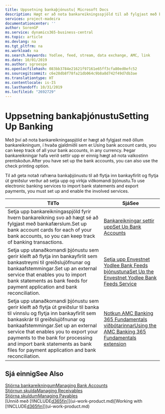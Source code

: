 ```yaml
---
title: Uppsetning bankaþjónustu| Microsoft Docs
description: Hægt er að nota bankareikningsspjöld til að fylgjast með bankareikningunum þínum og setja upp bankastreymi, eins og t.d. Yodlee, fyrir gagnaskipti.
services: project-madeira
documentationcenter: ''
author: SorenGP
ms.service: dynamics365-business-central
ms.topic: article
ms.devlang: na
ms.tgt_pltfrm: na
ms.workload: na
ms.search.keywords: Yodlee, feed, stream, data exchange, AMC, link
ms.date: 10/01/2019
ms.author: sgroespe
ms.openlocfilehash: 083bb3784e21621f97161e65ff3cfa80ed0efc52
ms.sourcegitcommit: c6e28db8f78fa21db064c9b8a8d742f49d7db3ae
ms.translationtype: HT
ms.contentlocale: is-IS
ms.lasthandoff: 10/31/2019
ms.locfileid: "2692729"
---
```

# <a name="setting-up-banking"></a><span data-ttu-id="3a9c8-103">Uppsetning bankaþjónustu</span><span class="sxs-lookup"><span data-stu-id="3a9c8-103">Setting Up Banking</span></span>
<span data-ttu-id="3a9c8-104">Með því að nota bankareikningaspjöld er hægt að fylgjast með öllum bankareikningum, í hvaða gjaldmiðli sem er.</span><span class="sxs-lookup"><span data-stu-id="3a9c8-104">Using bank account cards, you can keep track of all your bank accounts, in any currency.</span></span> <span data-ttu-id="3a9c8-105">Þegar bankareikningar hafa verið settir upp er einnig hægt að nota valkostinn prentskoðun.</span><span class="sxs-lookup"><span data-stu-id="3a9c8-105">After you have set up the bank accounts, you can also use the check printing option.</span></span>

<span data-ttu-id="3a9c8-106">Til að geta notað rafræna bankaþjónustu til að flytja inn bankayfirlit og flytja út greiðslur verður að setja upp og virkja viðkomandi þjónustu.</span><span class="sxs-lookup"><span data-stu-id="3a9c8-106">To use electronic banking services to import bank statements and  export payments, you must set up and enable the involved services.</span></span>

| <span data-ttu-id="3a9c8-107">Til</span><span class="sxs-lookup"><span data-stu-id="3a9c8-107">To</span></span> | <span data-ttu-id="3a9c8-108">Sjá</span><span class="sxs-lookup"><span data-stu-id="3a9c8-108">See</span></span> |
| --- | --- |
| <span data-ttu-id="3a9c8-109">Setja upp bankareikningaspjöld fyrir hvern bankareikning svo að hægt sé að fylgjast með bankafærslum.</span><span class="sxs-lookup"><span data-stu-id="3a9c8-109">Set up bank account cards for each of your bank accounts, so you can keep track of banking transactions.</span></span> |[<span data-ttu-id="3a9c8-110">Bankareikningar settir upp</span><span class="sxs-lookup"><span data-stu-id="3a9c8-110">Set Up Bank Accounts</span></span>](bank-how-setup-bank-accounts.md) |
| <span data-ttu-id="3a9c8-111">Setja upp utanaðkomandi þjónustu sem gerir kleift að flytja inn bankayfirlit sem bankastreymi til greiðslujöfnunar og bankaafstemmingar.</span><span class="sxs-lookup"><span data-stu-id="3a9c8-111">Set up an external service that enables you to import bank statements as bank feeds for payment application and bank reconciliation.</span></span> |[<span data-ttu-id="3a9c8-112">Setja upp Envestnet Yodlee Bank Feeds þjónustuna</span><span class="sxs-lookup"><span data-stu-id="3a9c8-112">Set Up the Envestnet Yodlee Bank Feeds Service</span></span>](bank-how-setup-bank-statement-service.md) |
| <span data-ttu-id="3a9c8-113">Setja upp utanaðkomandi þjónustu sem gerir kleift að flytja út greiðslur til banka til vinnslu og flytja inn bankayfirlit sem bankaskrár til greiðslujöfnunar og bankaafstemmingar.</span><span class="sxs-lookup"><span data-stu-id="3a9c8-113">Set up an external service that enables you to export your payments to the bank for processing  and import bank statements as bank files for payment application and bank reconciliation.</span></span> |[<span data-ttu-id="3a9c8-114">Notkun AMC Banking 365 Fundamentals viðbótarinnar</span><span class="sxs-lookup"><span data-stu-id="3a9c8-114">Using the AMC Banking 365 Fundamentals extension</span></span>](ui-extensions-amc-banking.md) |

## <a name="see-also"></a><span data-ttu-id="3a9c8-115">Sjá einnig</span><span class="sxs-lookup"><span data-stu-id="3a9c8-115">See Also</span></span>
[<span data-ttu-id="3a9c8-116">Stjórna bankareikningum</span><span class="sxs-lookup"><span data-stu-id="3a9c8-116">Managing Bank Accounts</span></span>](bank-manage-bank-accounts.md)  
[<span data-ttu-id="3a9c8-117">Stjórnun skulda</span><span class="sxs-lookup"><span data-stu-id="3a9c8-117">Managing Receivables</span></span>](receivables-manage-receivables.md)  
[<span data-ttu-id="3a9c8-118">Stjórna skuldum</span><span class="sxs-lookup"><span data-stu-id="3a9c8-118">Managing Payables</span></span>](payables-manage-payables.md)  
<span data-ttu-id="3a9c8-119">[Unnið með [!INCLUDE[d365fin](includes/d365fin_md.md)]](ui-work-product.md)</span><span class="sxs-lookup"><span data-stu-id="3a9c8-119">[Working with [!INCLUDE[d365fin](includes/d365fin_md.md)]](ui-work-product.md)</span></span>
